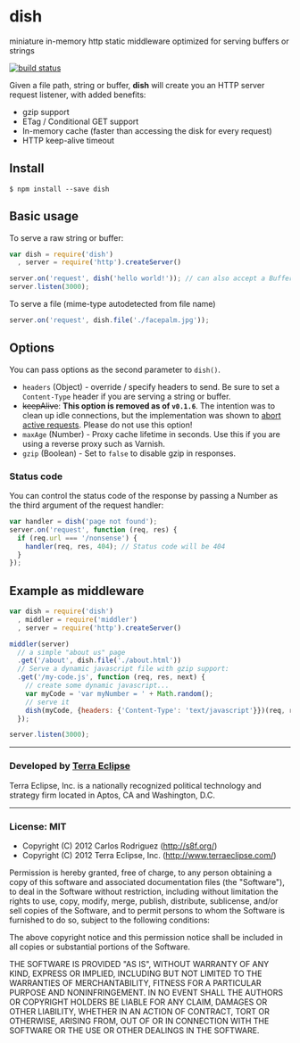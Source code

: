 dish
====

miniature in-memory http static middleware optimized for serving buffers or strings

[![build status](https://secure.travis-ci.org/carlos8f/node-dish.png)](http://travis-ci.org/carlos8f/node-dish)

Given a file path, string or buffer, **dish** will create you an HTTP server request
listener, with added benefits:

- gzip support
- ETag / Conditional GET support
- In-memory cache (faster than accessing the disk for every request)
- HTTP keep-alive timeout

Install
-------

```
$ npm install --save dish
```

Basic usage
-----------

To serve a raw string or buffer:

```js
var dish = require('dish')
  , server = require('http').createServer()

server.on('request', dish('hello world!')); // can also accept a Buffer instance
server.listen(3000);
```

To serve a file (mime-type autodetected from file name)

```js
server.on('request', dish.file('./facepalm.jpg'));
```

Options
-------

You can pass options as the second parameter to `dish()`.

- `headers` (Object) - override / specify headers to send. Be sure to set a `Content-Type`
  header if you are serving a string or buffer.
- <del>keepAlive</del>: **This option is removed as of `v0.1.6`**. The intention was to
  clean up idle connections, but the implementation was shown to
  [abort active requests](https://github.com/carlos8f/node-buffet/issues/14).
  Please do not use this option!
- `maxAge` (Number) - Proxy cache lifetime in seconds. Use this if you are using
  a reverse proxy such as Varnish.
- `gzip` (Boolean) - Set to `false` to disable gzip in responses.

### Status code

You can control the status code of the response by passing a Number as the third
argument of the request handler:

```js
var handler = dish('page not found');
server.on('request', function (req, res) {
  if (req.url === '/nonsense') {
    handler(req, res, 404); // Status code will be 404
  }
});
```

Example as middleware
---------------------

```js
var dish = require('dish')
  , middler = require('middler')
  , server = require('http').createServer()

middler(server)
  // a simple "about us" page
  .get('/about', dish.file('./about.html'))
  // Serve a dynamic javascript file with gzip support:
  .get('/my-code.js', function (req, res, next) {
    // create some dynamic javascript...
    var myCode = 'var myNumber = ' + Math.random();
    // serve it
    dish(myCode, {headers: {'Content-Type': 'text/javascript'}})(req, res);
  });

server.listen(3000);
```

- - -

### Developed by [Terra Eclipse](http://www.terraeclipse.com)
Terra Eclipse, Inc. is a nationally recognized political technology and
strategy firm located in Aptos, CA and Washington, D.C.

- - -

### License: MIT

- Copyright (C) 2012 Carlos Rodriguez (http://s8f.org/)
- Copyright (C) 2012 Terra Eclipse, Inc. (http://www.terraeclipse.com/)

Permission is hereby granted, free of charge, to any person obtaining a copy
of this software and associated documentation files (the &quot;Software&quot;), to deal
in the Software without restriction, including without limitation the rights
to use, copy, modify, merge, publish, distribute, sublicense, and/or sell
copies of the Software, and to permit persons to whom the Software is furnished
to do so, subject to the following conditions:

The above copyright notice and this permission notice shall be included in
all copies or substantial portions of the Software.

THE SOFTWARE IS PROVIDED &quot;AS IS&quot;, WITHOUT WARRANTY OF ANY KIND, EXPRESS OR
IMPLIED, INCLUDING BUT NOT LIMITED TO THE WARRANTIES OF MERCHANTABILITY,
FITNESS FOR A PARTICULAR PURPOSE AND NONINFRINGEMENT. IN NO EVENT SHALL THE
AUTHORS OR COPYRIGHT HOLDERS BE LIABLE FOR ANY CLAIM, DAMAGES OR OTHER
LIABILITY, WHETHER IN AN ACTION OF CONTRACT, TORT OR OTHERWISE, ARISING FROM,
OUT OF OR IN CONNECTION WITH THE SOFTWARE OR THE USE OR OTHER DEALINGS IN THE
SOFTWARE.